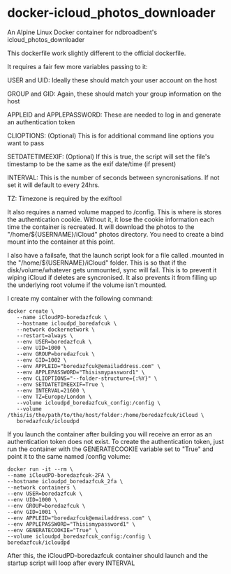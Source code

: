 # docker-icloud_photos_downloader
An Alpine Linux Docker container for ndbroadbent's icloud_photos_downloader

This dockerfile work slightly different to the official dockerfile.

It requires a fair few more variables passing to it:

USER and UID: Ideally these should match your user account on the host

GROUP and GID: Again, these should match your group information on the host

APPLEID and APPLEPASSWORD: These are needed to log in and generate an authentication token

CLIOPTIONS: (Optional) This is for additional command line options you want to pass

SETDATETIMEEXIF: (Optional) If this is true, the script will set the file's timestamp to be the same as the exif date/time (if present)

INTERVAL: This is the number of seconds between syncronisations. If not set it will default to every 24hrs.

TZ: Timezone is required by the exiftool

It also requires a named volume mapped to /config. This is where is stores the authentication cookie. Without it, it lose the cookie information each time the container is recreated.
It will download the photos to the "/home/${USERNAME}/iCloud" photos directory. You need to create a bind mount into the container at this point.

I also have a failsafe, that the launch script look for a file called .mounted in the "/home/${USERNAME}/iCloud" folder. This is so that if the disk/volume/whatever gets unmounted, sync will fail. This is to prevent it wiping iCloud if deletes are syncronised. It also prevents it from filling up the underlying root volume if the volume isn't mounted.

I create my container with the following command:

```
docker create \
   --name iCloudPD-boredazfcuk \
   --hostname icloudpd_boredafcuk \
   --network dockernetwork \
   --restart=always \
   --env USER=boredazfcuk \
   --env UID=1000 \
   --env GROUP=boredazfcuk \
   --env GID=1002 \
   --env APPLEID="boredazfcuk@emailaddress.com" \
   --env APPLEPASSWORD="Thisismypassword1" \
   --env CLIOPTIONS="--folder-structure={:%Y}" \
   --env SETDATETIMEEXIF=True \
   --env INTERVAL=21600 \
   --env TZ=Europe/London \
   --volume icloudpd_boredazfcuk_config:/config \
   --volume /this/is/the/path/to/the/host/folder:/home/boredazfcuk/iCloud \
   boredazfcuk/icloudpd
   ```
   If you launch the container after building you will receive an error as an authentication token does not exist. To create the authentication token, just run the container with the GENERATECOOKIE variable set to "True" and point it to the same named /config volume:
   ```
   docker run -it --rm \
   --name iCloudPD-boredazfcuk-2FA \
   --hostname icloudpd_boredazfcuk_2fa \
   --network containers \
   --env USER=boredazfcuk \
   --env UID=1000 \
   --env GROUP=boredazfcuk \
   --env GID=1001 \
   --env APPLEID="boredazfcuk@emailaddress.com" \
   --env APPLEPASSWORD="Thisismypassword1" \
   --env GENERATECOOKIE="True" \
   --volume icloudpd_boredazfcuk_config:/config \
   boredazfcuk/icloudpd
   ```
   After this, the iCloudPD-boredazfcuk container should launch and the startup script will loop after every INTERVAL
